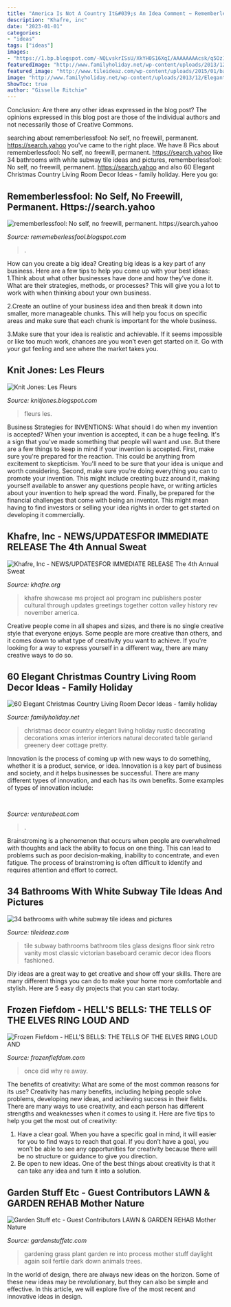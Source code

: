 ```yaml
---
title: "America Is Not A Country It&#039;s An Idea Comment ~ Rememberlessfool: No Self, No Freewill, Permanent. Https://search.yahoo"
description: "Khafre, inc"
date: "2023-01-01"
categories:
- "ideas"
tags: ["ideas"]
images:
- "https://1.bp.blogspot.com/-NQLvskrISsU/XkYH0S16XqI/AAAAAAAAcsk/q5Oz1peDh-wQUgf8_i6eTFmFMNsbpLWzgCLcBGAsYHQ/s1600/Untitled436.png"
featuredImage: "http://www.familyholiday.net/wp-content/uploads/2013/12/Elegant-Christmas-Country-Living-Room-Decor-Ideas_02.jpg"
featured_image: "http://www.tileideaz.com/wp-content/uploads/2015/01/bathrooms_with_white_subway_tile_31.jpg"
image: "http://www.familyholiday.net/wp-content/uploads/2013/12/Elegant-Christmas-Country-Living-Room-Decor-Ideas_02.jpg"
ShowToc: true
author: "Gisselle Ritchie"
---
```



Conclusion: Are there any other ideas expressed in the blog post?
The opinions expressed in this blog post are those of the individual authors and not necessarily those of Creative Commons.

	

		
searching about rememberlessfool: No self, no freewill, permanent. https://search.yahoo you've came to the right place. We have 8 Pics about rememberlessfool: No self, no freewill, permanent. https://search.yahoo like 34 bathrooms with white subway tile ideas and pictures, rememberlessfool: No self, no freewill, permanent. https://search.yahoo and also 60 Elegant Christmas Country Living Room Decor Ideas - family holiday. Here you go:
		
    
## Rememberlessfool: No Self, No Freewill, Permanent. Https://search.yahoo

<img loading=lazy src="https://1.bp.blogspot.com/-NQLvskrISsU/XkYH0S16XqI/AAAAAAAAcsk/q5Oz1peDh-wQUgf8_i6eTFmFMNsbpLWzgCLcBGAsYHQ/s1600/Untitled436.png" onerror="this.onerror=null;this.src='https://tse4.mm.bing.net/th?id=OIP.T5hXyHZ1C5zCTG-UoKBtjQHaEK&amp;pid=15.1';" alt="rememberlessfool: No self, no freewill, permanent. https://search.yahoo">

_Source: rememeberlessfool.blogspot.com_

>. 

	

How can you create a big idea?
Creating big ideas is a key part of any business. Here are a few tips to help you come up with your best ideas:
1.Think about what other businesses have done and how they’ve done it. What are their strategies, methods, or processes? This will give you a lot to work with when thinking about your own business.

2.Create an outline of your business idea and then break it down into smaller, more manageable chunks. This will help you focus on specific areas and make sure that each chunk is important for the whole business.

3.Make sure that your idea is realistic and achievable. If it seems impossible or like too much work, chances are you won’t even get started on it. Go with your gut feeling and see where the market takes you.


    
## Knit Jones: Les Fleurs

<img loading=lazy src="http://1.bp.blogspot.com/_X5gvFBIH7fo/TBK__dYLfKI/AAAAAAAACys/a-Io8LAWKU8/s320/IMG_2592.JPG" onerror="this.onerror=null;this.src='https://tse2.mm.bing.net/th?id=OIP.9iGAOQNIWzGWdJOMLth5IAAAAA&amp;pid=15.1';" alt="Knit Jones: Les Fleurs">

_Source: knitjones.blogspot.com_

>fleurs les. 

	

Business Strategies for INVENTIONS: What should I do when my invention is accepted?
When your invention is accepted, it can be a huge feeling. It's a sign that you've made something that people will want and use. But there are a few things to keep in mind if your invention is accepted. 
First, make sure you're prepared for the reaction. This could be anything from excitement to skepticism. You'll need to be sure that your idea is unique and worth considering. 
Second, make sure you're doing everything you can to promote your invention. This might include creating buzz around it, making yourself available to answer any questions people have, or writing articles about your invention to help spread the word. 
Finally, be prepared for the financial challenges that come with being an inventor. This might mean having to find investors or selling your idea rights in order to get started on developing it commercially.

    
## Khafre, Inc - NEWS/UPDATES﻿FOR IMMEDIATE RELEASE The 4th Annual Sweat

<img loading=lazy src="http://www.khafre.org/yahoo_site_admin/assets/images/SweatEquitySymposium_11x17poster_rev.273170753_std.jpg" onerror="this.onerror=null;this.src='https://tse3.mm.bing.net/th?id=OIP.8R6Axlz68WR3SwGYG6qGyAHaLc&amp;pid=15.1';" alt="Khafre, Inc - NEWS/UPDATES﻿FOR IMMEDIATE RELEASE The 4th Annual Sweat">

_Source: khafre.org_

>khafre showcase ms project aol program inc publishers poster cultural through updates greetings together cotton valley history rev november america. 

	

Creative people come in all shapes and sizes, and there is no single creative style that everyone enjoys. Some people are more creative than others, and it comes down to what type of creativity you want to achieve. If you're looking for a way to express yourself in a different way, there are many creative ways to do so.

    
## 60 Elegant Christmas Country Living Room Decor Ideas - Family Holiday

<img loading=lazy src="http://www.familyholiday.net/wp-content/uploads/2013/12/Elegant-Christmas-Country-Living-Room-Decor-Ideas_02.jpg" onerror="this.onerror=null;this.src='https://tse4.mm.bing.net/th?id=OIP.v-W2K1PzJCv7ZnhwSdP4KAHaJ4&amp;pid=15.1';" alt="60 Elegant Christmas Country Living Room Decor Ideas - family holiday">

_Source: familyholiday.net_

>christmas decor country elegant living holiday rustic decorating decorations xmas interior interiors natural decorated table garland greenery deer cottage pretty. 

	

Innovation is the process of coming up with new ways to do something, whether it is a product, service, or idea. Innovation is a key part of business and society, and it helps businesses be successful. There are many different types of innovation, and each has its own benefits. Some examples of types of innovation include:

    
## 

<img loading=lazy src="https://venturebeat.com/wp-content/uploads/2018/02/img_0033.jpg?w=800" onerror="this.onerror=null;this.src='https://tse1.mm.bing.net/th?id=OIP.LpeAeE8t40c4fg_DkM0fmAHaEK&amp;pid=15.1';" alt="">

_Source: venturebeat.com_

>. 

	

Brainstroming is a phenomenon that occurs when people are overwhelmed with thoughts and lack the ability to focus on one thing. This can lead to problems such as poor decision-making, inability to concentrate, and even fatigue. The process of brainstroming is often difficult to identify and requires attention and effort to correct.

    
## 34 Bathrooms With White Subway Tile Ideas And Pictures

<img loading=lazy src="http://www.tileideaz.com/wp-content/uploads/2015/01/bathrooms_with_white_subway_tile_31.jpg" onerror="this.onerror=null;this.src='https://tse1.mm.bing.net/th?id=OIP.nzIbp72e3a3Uy-EwNLu4lQHaLK&amp;pid=15.1';" alt="34 bathrooms with white subway tile ideas and pictures">

_Source: tileideaz.com_

>tile subway bathrooms bathroom tiles glass designs floor sink retro vanity most classic victorian baseboard ceramic decor idea floors fashioned. 

	

Diy ideas are a great way to get creative and show off your skills. There are many different things you can do to make your home more comfortable and stylish. Here are 5 easy diy projects that you can start today.

    
## Frozen Fiefdom - HELL&#039;S BELLS: THE TELLS OF THE ELVES RING LOUD AND

<img loading=lazy src="http://frozenfiefdom.com/yahoo_site_admin/assets/images/Scraped_paint_on_trunk_web.328202824_std.jpg" onerror="this.onerror=null;this.src='https://tse2.mm.bing.net/th?id=OIP._cDYd7iBnocnz8jN0lkX4gHaK8&amp;pid=15.1';" alt="Frozen Fiefdom - HELL&#039;S BELLS: THE TELLS OF THE ELVES RING LOUD AND">

_Source: frozenfiefdom.com_

>once did why re away. 

	

The benefits of creativity: What are some of the most common reasons for its use?
Creativity has many benefits, including helping people solve problems, developing new ideas, and achieving success in their fields. There are many ways to use creativity, and each person has different strengths and weaknesses when it comes to using it. Here are five tips to help you get the most out of creativity: 
1. Have a clear goal. When you have a specific goal in mind, it will easier for you to find ways to reach that goal. If you don’t have a goal, you won’t be able to see any opportunities for creativity because there will be no structure or guidance to give you direction. 
2. Be open to new ideas. One of the best things about creativity is that it can take any idea and turn it into a solution.

    
## Garden Stuff Etc - Guest Contributors LAWN &amp; GARDEN REHAB Mother Nature

<img loading=lazy src="http://gardenstuffetc.com/yahoo_site_admin/assets/images/Street_scape.226144155_std.jpg" onerror="this.onerror=null;this.src='https://tse1.mm.bing.net/th?id=OIP.wVafu49pHXqg8gD37SgTAAHaKA&amp;pid=15.1';" alt="Garden Stuff etc - Guest Contributors LAWN &amp; GARDEN REHAB Mother Nature">

_Source: gardenstuffetc.com_

>gardening grass plant garden re into process mother stuff daylight again soil fertile dark down animals trees. 

	

In the world of design, there are always new ideas on the horizon. Some of these new ideas may be revolutionary, but they can also be simple and effective. In this article, we will explore five of the most recent and innovative ideas in design.

